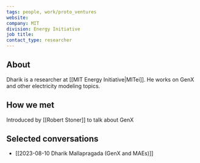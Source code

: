 ```yaml
---
tags: people, work/proto_ventures
website: 
company: MIT
division: Energy Initiative
job title: 
contact_type: researcher
---
```

## About
Dharik is a researcher at [[MIT Energy Initiative|MITei]]. He works on GenX and other electricity modeling topics.
## How we met
Introduced by [[Robert Stoner]] to talk about GenX
## Selected conversations
- [[2023-08-10 Dharik Mallapragada (GenX and MAEs)]]